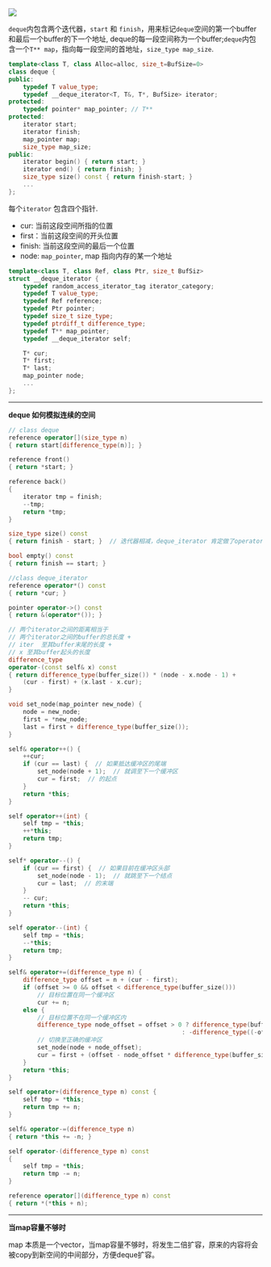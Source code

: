 

<img src="../images/deque.png">

`deque`内包含两个迭代器，`start` 和 `finish`，用来标记`deque`空间的第一个buffer和最后一个buffer的下一个地址, deque的每一段空间称为一个buffer;`deque`内包含一个`T** map`，指向每一段空间的首地址，`size_type map_size`.

```cpp
template<class T, class Alloc=alloc, size_t=BufSize=0>
class deque {
public:
    typedef T value_type;
    typedef __deque_iterator<T, T&, T*, BufSize> iterator;
protected:
    typedef pointer* map_pointer; // T**
protected:
    iterator start;
    iterator finish;
    map_pointer map;
    size_type map_size;
public:
    iterator begin() { return start; }
    iterator end() { return finish; }
    size_type size() const { return finish-start; }
    ...
};
```

每个`iterator` 包含四个指针.

- cur: 当前这段空间所指的位置
- first：当前这段空间的开头位置
- finish: 当前这段空间的最后一个位置
- node: `map_pointer`, map 指向内存的某一个地址

```cpp
template<class T, class Ref, class Ptr, size_t BufSiz>
struct __deque_iterator {
    typedef random_access_iterator_tag iterator_category;
    typedef T value_type;
    typedef Ref reference;
    typedef Ptr pointer;
    typedef size_t size_type;
    typedef ptrdiff_t difference_type;
    typedef T** map_pointer;
    typedef __deque_iterator self;

    T* cur;
    T* first;
    T* last;
    map_pointer node;
    ...
};
```

-------------------------------------------

**deque 如何模拟连续的空间**

```cpp
// class deque
reference operator[](size_type n)
{ return start[difference_type(n)]; }

reference front()
{ return *start; }

reference back()
{
    iterator tmp = finish;
    --tmp;
    return *tmp;
}

size_type size() const
{ return finish - start; }  // 迭代器相减，deque_iterator 肯定做了operator- 重载

bool empty() const
{ return finish == start; }
```

```cpp
//class deque_iterator
reference operator*() const
{ return *cur; }

pointer operator->() const
{ return &(operator*()); }

// 两个iterator之间的距离相当于
// 两个iterator之间的buffer的总长度 +
// iter  至其buffer末尾的长度 +
// x 至其buffer起头的长度
difference_type
operator-(const self& x) const
{ return difference_type(buffer_size()) * (node - x.node - 1) +
    (cur - first) + (x.last - x.cur);
}

void set_node(map_pointer new_node) {
    node = new_node;
    first = *new_node;
    last = first + difference_type(buffer_size());
}

self& operator++() {
    ++cur;
    if (cur == last) {  // 如果抵达缓冲区的尾端
        set_node(node + 1);  // 就调至下一个缓冲区
        cur = first;  // 的起点
    }
    return *this;
}

self operator++(int) {
    self tmp = *this;
    ++*this;
    return tmp;
}

self* operator--() {
    if (cur == first) {  // 如果目前在缓冲区头部
        set_node(node - 1);  // 就跳至下一个结点
        cur = last;  // 的末端
    }
    -- cur;
    return *this;
}
```

```cpp
self operator--(int) {
    self tmp = *this;
    --*this;
    return tmp;
}

self& operator+=(difference_type n) {
    difference_type offset = n + (cur - first);
    if (offset >= 0 && offset < difference_type(buffer_size()))
        // 目标位置在同一个缓冲区
        cur += n;
    else {
        // 目标位置不在同一个缓冲区内
        difference_type node_offset = offset > 0 ? difference_type(buffer_size())
                                                : -difference_type((-offerset - 1) / buffer_size()) - 1;
        // 切换至正确的缓冲区
        set_node(node + node_offset);
        cur = first + (offset - node_offset * difference_type(buffer_size()));
    }
    return *this;
}

self operator+(difference_type n) const {
    self tmp = *this;
    return tmp += n;
}
```

```cpp
self& operator-=(difference_type n)
{ return *this += -n; }

self operator-(difference_type n) const
{
    self tmp = *this;
    return tmp -= n;
}

reference operator[](difference_type n) const
{ return *(*this + n);

```
-----------------------------------------------------------------------


**当map容量不够时**


map 本质是一个vector，当map容量不够时，将发生二倍扩容，原来的内容将会被copy到新空间的中间部分，方便deque扩容。

